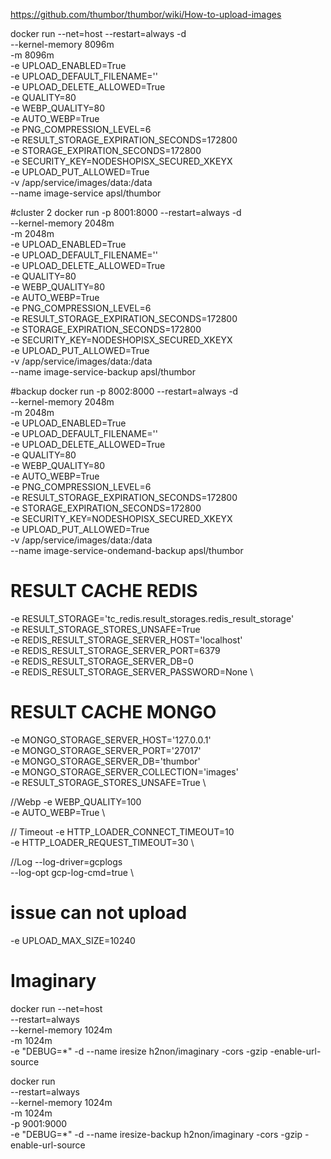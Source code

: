 https://github.com/thumbor/thumbor/wiki/How-to-upload-images

docker run --net=host --restart=always -d \
--kernel-memory 8096m \
-m 8096m \
-e  UPLOAD_ENABLED=True \
-e UPLOAD_DEFAULT_FILENAME='' \
-e  UPLOAD_DELETE_ALLOWED=True \
-e  QUALITY=80 \
-e  WEBP_QUALITY=80 \
-e  AUTO_WEBP=True \
-e  PNG_COMPRESSION_LEVEL=6 \
-e RESULT_STORAGE_EXPIRATION_SECONDS=172800 \
-e STORAGE_EXPIRATION_SECONDS=172800 \
-e  SECURITY_KEY=NODESHOPISX_SECURED_XKEYX \
-e  UPLOAD_PUT_ALLOWED=True  \
-v /app/service/images/data:/data \
--name image-service apsl/thumbor

#cluster 2
docker run -p 8001:8000 --restart=always -d \
--kernel-memory 2048m \
-m 2048m \
-e  UPLOAD_ENABLED=True \
-e UPLOAD_DEFAULT_FILENAME='' \
-e  UPLOAD_DELETE_ALLOWED=True \
-e  QUALITY=80 \
-e  WEBP_QUALITY=80 \
-e  AUTO_WEBP=True \
-e  PNG_COMPRESSION_LEVEL=6 \
-e RESULT_STORAGE_EXPIRATION_SECONDS=172800 \
-e STORAGE_EXPIRATION_SECONDS=172800 \
-e  SECURITY_KEY=NODESHOPISX_SECURED_XKEYX \
-e  UPLOAD_PUT_ALLOWED=True  \
-v /app/service/images/data:/data \
--name image-service-backup apsl/thumbor

#backup
docker run -p 8002:8000 --restart=always -d \
--kernel-memory 2048m \
-m 2048m \
-e  UPLOAD_ENABLED=True \
-e UPLOAD_DEFAULT_FILENAME='' \
-e  UPLOAD_DELETE_ALLOWED=True \
-e  QUALITY=80 \
-e  WEBP_QUALITY=80 \
-e  AUTO_WEBP=True \
-e  PNG_COMPRESSION_LEVEL=6 \
-e RESULT_STORAGE_EXPIRATION_SECONDS=172800 \
-e STORAGE_EXPIRATION_SECONDS=172800 \
-e  SECURITY_KEY=NODESHOPISX_SECURED_XKEYX \
-e  UPLOAD_PUT_ALLOWED=True  \
-v /app/service/images/data:/data \
--name image-service-ondemand-backup apsl/thumbor



# RESULT CACHE REDIS
-e  RESULT_STORAGE='tc_redis.result_storages.redis_result_storage' \
-e  RESULT_STORAGE_STORES_UNSAFE=True \
-e REDIS_RESULT_STORAGE_SERVER_HOST='localhost' \
-e REDIS_RESULT_STORAGE_SERVER_PORT=6379 \
-e REDIS_RESULT_STORAGE_SERVER_DB=0 \
-e REDIS_RESULT_STORAGE_SERVER_PASSWORD=None \

# RESULT CACHE MONGO
-e MONGO_STORAGE_SERVER_HOST='127.0.0.1' \
-e MONGO_STORAGE_SERVER_PORT='27017' \
-e MONGO_STORAGE_SERVER_DB='thumbor' \
-e MONGO_STORAGE_SERVER_COLLECTION='images' \
-e  RESULT_STORAGE_STORES_UNSAFE=True \


//Webp
-e  WEBP_QUALITY=100 \
 -e  AUTO_WEBP=True \

// Timeout
-e  HTTP_LOADER_CONNECT_TIMEOUT=10 \
-e  HTTP_LOADER_REQUEST_TIMEOUT=30 \

//Log
--log-driver=gcplogs \
--log-opt gcp-log-cmd=true \

# issue can not upload
  -e UPLOAD_MAX_SIZE=10240

# Imaginary

docker run --net=host \
--restart=always \
--kernel-memory 1024m \
-m 1024m \
-e "DEBUG=*" -d --name iresize h2non/imaginary -cors -gzip  -enable-url-source


docker run \
--restart=always \
--kernel-memory 1024m \
-m 1024m \
-p 9001:9000 \
-e "DEBUG=*" -d --name iresize-backup h2non/imaginary -cors -gzip  -enable-url-source
